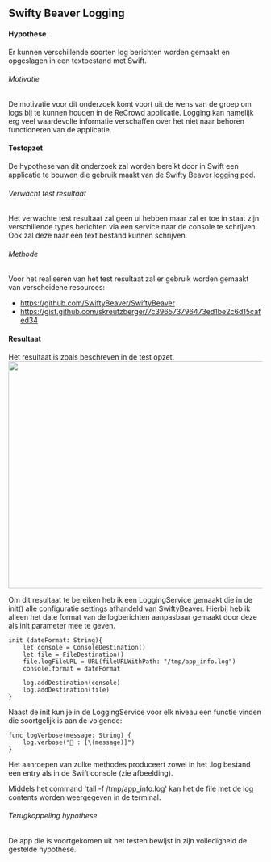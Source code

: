 Swifty Beaver Logging
----------------
#### Hypothese 
Er kunnen verschillende soorten log berichten worden gemaakt en opgeslagen in een textbestand met Swift.

###### Motivatie
De motivatie voor dit onderzoek komt voort uit de wens van de groep om logs bij te kunnen houden in de ReCrowd applicatie. Logging kan namelijk erg veel waardevolle informatie verschaffen over het niet naar behoren functioneren van de applicatie.

#### Testopzet
De hypothese van dit onderzoek zal worden bereikt door in Swift een applicatie te bouwen die gebruik maakt van de Swifty Beaver logging pod.

###### Verwacht test resultaat
Het verwachte test resultaat zal geen ui hebben maar zal er toe in staat zijn verschillende types berichten via een service naar de console te schrijven. Ook zal deze naar een text bestand kunnen schrijven.

###### Methode
Voor het realiseren van het test resultaat zal er gebruik worden gemaakt van verscheidene resources:
* https://github.com/SwiftyBeaver/SwiftyBeaver
* https://gist.github.com/skreutzberger/7c396573796473ed1be2c6d15cafed34

#### Resultaat
Het resultaat is zoals beschreven in de test opzet.
<br><img src="https://i.imgur.com/PamwDuE.png" width="600" height="450"><br>

Om dit resultaat te bereiken heb ik een LoggingService gemaakt die in de init() alle configuratie settings afhandeld van SwiftyBeaver. Hierbij heb ik alleen het date format van de logberichten aanpasbaar gemaakt door deze als init parameter mee te geven.
```
init (dateFormat: String){
    let console = ConsoleDestination()
    let file = FileDestination()
    file.logFileURL = URL(fileURLWithPath: "/tmp/app_info.log")
    console.format = dateFormat

    log.addDestination(console)
    log.addDestination(file)
}
```
Naast de init kun je in de LoggingService voor elk niveau een functie vinden die soortgelijk is aan de volgende:
```
func logVerbose(message: String) {
    log.verbose("💜 : [\(message)]")
}
```
Het aanroepen van zulke methodes produceert zowel in het .log bestand een entry als in de Swift console (zie afbeelding).

Middels het command 'tail -f /tmp/app_info.log' kan het de file met de log contents worden weergegeven in de terminal.

###### Terugkoppeling hypothese
De app die is voortgekomen uit het testen bewijst in zijn volledigheid de gestelde hypothese.
